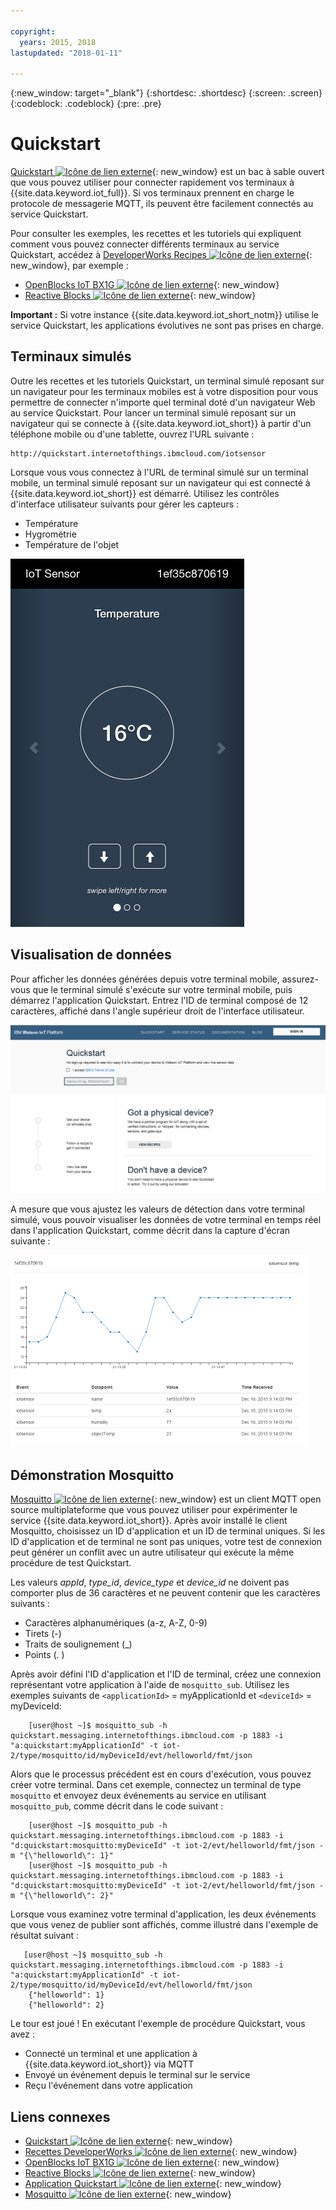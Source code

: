 ```yaml
---

copyright:
  years: 2015, 2018
lastupdated: "2018-01-11"

---
```


{:new_window: target="_blank"}
{:shortdesc: .shortdesc}
{:screen: .screen}
{:codeblock: .codeblock}
{:pre: .pre}

# Quickstart

[Quickstart ![Icône de lien externe](../../../../icons/launch-glyph.svg "Icône de lien externe")](https://quickstart.internetofthings.ibmcloud.com/#/){: new_window} est un bac à sable ouvert que vous pouvez utiliser pour connecter rapidement vos terminaux à {{site.data.keyword.iot_full}}. Si vos terminaux prennent en charge le protocole de messagerie MQTT, ils peuvent être facilement connectés au service Quickstart.

Pour consulter les exemples, les recettes et les tutoriels qui expliquent comment vous pouvez connecter différents terminaux au service Quickstart, accédez à [DeveloperWorks Recipes ![Icône de lien externe](../../../../icons/launch-glyph.svg "Icône de lien externe")](https://developer.ibm.com/recipes/){: new_window}, par exemple :

- [OpenBlocks IoT BX1G ![Icône de lien externe](../../../../icons/launch-glyph.svg "Icône de lien externe")](https://developer.ibm.com/recipes/tutorials/openblocks-iot-bx1g-for-iot-foundation-quickstart/){: new_window}
- [Reactive Blocks ![Icône de lien externe](../../../../icons/launch-glyph.svg "Icône de lien externe")](https://developer.ibm.com/recipes/tutorials/reactive-blocks-and-java-to-iot-foundation-part-1-quickstart/){: new_window}


**Important :** Si votre instance {{site.data.keyword.iot_short_notm}} utilise le service Quickstart, les applications évolutives ne sont pas prises en charge.

## Terminaux simulés

Outre les recettes et les tutoriels Quickstart, un terminal simulé reposant sur un navigateur pour les terminaux mobiles est à votre disposition pour vous permettre de connecter n'importe quel terminal doté d'un navigateur Web au service Quickstart. Pour lancer un terminal simulé reposant sur un navigateur qui se connecte à {{site.data.keyword.iot_short}} à partir d'un téléphone mobile ou d'une tablette, ouvrez l'URL suivante :

```
http://quickstart.internetofthings.ibmcloud.com/iotsensor
```

Lorsque vous vous connectez à l'URL de terminal simulé sur un terminal mobile, un terminal simulé reposant sur un navigateur qui est connecté à {{site.data.keyword.iot_short}} est démarré. Utilisez les contrôles d'interface utilisateur suivants pour gérer les capteurs :

- Température
- Hygrométrie
- Température de l'objet


![image](iotsensor.png)

## Visualisation de données

Pour afficher les données générées depuis votre terminal mobile, assurez-vous que le terminal simulé s'exécute sur votre terminal mobile, puis démarrez l'application Quickstart. Entrez l'ID de terminal composé de 12 caractères, affiché dans l'angle supérieur droit de l'interface utilisateur.

![image](quickstart.png)

A mesure que vous ajustez les valeurs de détection dans votre terminal simulé, vous pouvoir visualiser les données de votre terminal en temps réel dans l'application Quickstart, comme décrit dans la capture d'écran suivante :

![image](iotsensor_data.png)


## Démonstration Mosquitto

[Mosquitto ![Icône de lien externe](../../../../icons/launch-glyph.svg "Icône de lien externe")](http://mosquitto.org/){: new_window} est un client MQTT open source multiplateforme que vous pouvez utiliser pour expérimenter le service {{site.data.keyword.iot_short}}. Après avoir installé le client Mosquitto, choisissez un ID d'application et un ID de terminal uniques. Si les ID d'application et de terminal ne sont pas uniques, votre test de connexion peut générer un conflit avec un autre utilisateur qui exécute la même procédure de test Quickstart.

Les valeurs *appId*, *type_id*, *device_type* et *device_id* ne doivent pas comporter plus de 36 caractères et ne peuvent contenir que les caractères suivants :
- Caractères alphanumériques (a-z, A-Z, 0-9)
- Tirets (-)
- Traits de soulignement (_)
- Points (. )

Après avoir défini l'ID d'application et l'ID de terminal, créez une connexion représentant votre application à l'aide de `mosquitto_sub`. Utilisez les exemples suivants de `<applicationId>` = myApplicationId et `<deviceId>` = myDeviceId:
```
    [user@host ~]$ mosquitto_sub -h quickstart.messaging.internetofthings.ibmcloud.com -p 1883 -i "a:quickstart:myApplicationId" -t iot-2/type/mosquitto/id/myDeviceId/evt/helloworld/fmt/json

```

Alors que le processus précédent est en cours d'exécution, vous pouvez créer votre terminal. Dans cet exemple, connectez un terminal de type `mosquitto` et envoyez deux événements au service en utilisant `mosquitto_pub`, comme décrit dans le code suivant :

```
    [user@host ~]$ mosquitto_pub -h quickstart.messaging.internetofthings.ibmcloud.com -p 1883 -i "d:quickstart:mosquitto:myDeviceId" -t iot-2/evt/helloworld/fmt/json -m "{\"helloworld\": 1}"
    [user@host ~]$ mosquitto_pub -h quickstart.messaging.internetofthings.ibmcloud.com -p 1883 -i "d:quickstart:mosquitto:myDeviceId" -t iot-2/evt/helloworld/fmt/json -m "{\"helloworld\": 2}"
```
Lorsque vous examinez votre terminal d'application, les deux événements que vous venez de publier sont affichés, comme illustré dans l'exemple de résultat suivant :

```
   [user@host ~]$ mosquitto_sub -h quickstart.messaging.internetofthings.ibmcloud.com -p 1883 -i "a:quickstart:myApplicationId" -t iot-2/type/mosquitto/id/myDeviceId/evt/helloworld/fmt/json
    {"helloworld": 1}
    {"helloworld": 2}
```

Le tour est joué ! En exécutant l'exemple de procédure Quickstart, vous avez :
- Connecté un terminal et une application à {{site.data.keyword.iot_short}} via MQTT
- Envoyé un événement depuis le terminal sur le service
- Reçu l'événement dans votre application


## Liens connexes

- [Quickstart ![Icône de lien externe](../../../../icons/launch-glyph.svg "Icône de lien externe")](https://quickstart.internetofthings.ibmcloud.com){: new_window}
- [Recettes DeveloperWorks ![Icône de lien externe](../../../../icons/launch-glyph.svg "Icône de lien externe")](https://developer.ibm.com/recipes){: new_window}
- [OpenBlocks IoT BX1G ![Icône de lien externe](../../../../icons/launch-glyph.svg "Icône de lien externe")](https://developer.ibm.com/recipes/tutorials/openblocks-iot-bx1g-for-iot-foundation-quickstart/){: new_window}
- [Reactive Blocks ![Icône de lien externe](../../../../icons/launch-glyph.svg "Icône de lien externe")](https://developer.ibm.com/recipes/tutorials/reactive-blocks-and-java-to-iot-foundation-part-1-quickstart/){: new_window}
- [Application Quickstart ![Icône de lien externe](../../../../icons/launch-glyph.svg "Icône de lien externe")](http://quickstart.internetofthings.ibmcloud.com){: new_window}
- [Mosquitto ![Icône de lien externe](../../../../icons/launch-glyph.svg "Icône de lien externe")](http://mosquitto.org/){: new_window}
